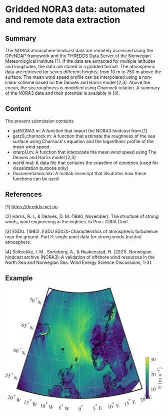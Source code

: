 # Gridded NORA3 data: automated and remote data extraction 


## Summary
The NORA3 atmosphere hindcast data are remotely accessed using the OPeNDAP framework and the THREDDS Data Server of the Norwegian Meteorological Institute [1]. If the data are extracted for multiple latitudes and longitudes, the data are stored in a gridded format. The atmospheric data are retrieved for seven different heights, from 10 m to 750 m  above the surface. The mean wind speed profile can be interpolated using a non-linear scheme based on the Deaves and Harris model [2,3].  Above the coean, the sea roughness is modelled using Charnock relation. A summary of the NORA3 data and their potential is available in [4]. 


## Content

The present submission contains
  - getNORA3.m: A function that import the NORA3 hindcast from [1]
  - getz0_charnock.m: A function that estimate the roughness of the sea surface using Charnock's equation and the logarithmic profile of the mean wind speed.
  - interpU.m: A function that interpolate the mean wind speed using The Deaves and Harris model [2,3]
  - world.mat: A data file that contains the coastline of countries (used for visualization purpose only)
  - Documentation.mlx: A matlab livsecript that illsutrates how these functions can be used 


## References

[1] https://thredds.met.no  

[2] Harris, R. I., & Deaves, D. M. (1980, November). The structure of strong winds, wind engineering in the eighties. In Proc. CIRIA Conf.

[3] ESDU. (1985). ESDU 85020-Characteristics of atmospheric turbulence near the ground. Part II: single point data for strong winds (neutral atmosphere.

[4] Solbrekke, I. M., Sorteberg, A., & Haakenstad, H. (2021). Norwegian hindcast archive (NORA3)–A validation of offshore wind resources in the North Sea and Norwegian Sea. Wind Energy Science Discussions, 1-31.


## Example

![Mean wind speed at 10 m above the surface in Northern Europe](illustration.jpg)


